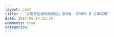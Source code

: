 ```yaml
---
layout: post
title: '「从零开始做购物网站」第8章  STORY 5 订单实做'
date: 2017-06-14 23:30
comments: true
categories: 
---
```

